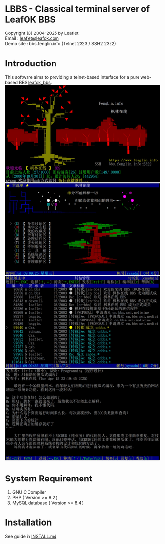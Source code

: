 # LBBS - Classical terminal server of LeafOK BBS

Copyright (C) 2004-2025 by Leaflet  
Email : leaflet@leafok.com  
Demo site : bbs.fenglin.info (Telnet 2323 / SSH2 2322)


Introduction
=================
This software aims to providing a telnet-based interface for a pure web-based BBS [leafok_bbs](https://github.com/leafok88/leafok_bbs).  
![Welcome](misc/images/ssh_welcome.jpg "Welcome to LBBS")  
![Menu](misc/images/telnet_menu.jpg "Main menu")  
![Section](misc/images/telnet_section.jpg "List of articles")  
![Reader](misc/images/telnet_article_reader.jpg "Article reader")  


System Requirement
==================
1) GNU C Compiler  
2) PHP ( Version >= 8.2 )  
3) MySQL database ( Version >= 8.4 )  


Installation
==================
See guide in [INSTALL.md](INSTALL.md)
